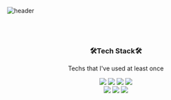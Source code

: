 
![header](https://capsule-render.vercel.app/api?type=waving&color=7F7FD5&height=200&section=header)
<br>
<br>
<br>
<br>
<div align=center>
	<h3>🛠️Tech Stack🛠️</h3>
	<p>Techs that I've used at least once</p>
</div>

<div align="center">
	<img src="https://img.shields.io/badge/Java-007396?style=flat&logo=Java&logoColor=white" />
	<img src="https://img.shields.io/badge/HTML5-E34F26?style=flat&logo=HTML5&logoColor=white" />
	<img src="https://img.shields.io/badge/CSS3-1572B6?style=flat&logo=CSS3&logoColor=white" />
	<img src="https://img.shields.io/badge/JavaScript-F7DF1E?style=flat-square&logo=JavaScript&logoColor=white"/>
</div>

<div align="center">
	<img src="https://img.shields.io/badge/C++-00599C?style=flat-square&logo=C++&logoColor=white"/>
	<img src="https://img.shields.io/badge/Python-3776AB?style=flat-square&logo=Python&logoColor=white"/>
	<img src="https://img.shields.io/badge/Swift-F05138?style=flat-square&logo=Swift&logoColor=white"/>
</div>
<br>
<br>
<br>
<br>

<br>
<br>
<br>
<br>

